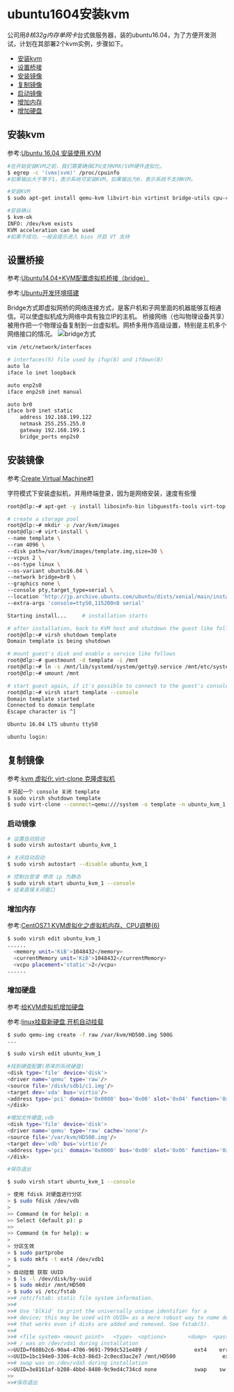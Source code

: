 # ubuntu1604安装kvm

公司用*8核32g内存单网卡*台式做服务器，装的ubuntu16.04，为了方便开发测试，计划在其部署2个kvm实例，步骤如下。

- [安装kvm](#install_kvm)
- [设置桥接](#bridge_set)
- [安装镜像](#install_img)
- [复制镜像](#clone_img)
- [启动镜像](#start_img)
- [增加内存](#alert_memory)
- [增加硬盘](#alert_disk)

## 安装kvm<a name="install_kvm"></a>

参考:[Ubuntu 16.04 安装使用 KVM](http://blog.topspeedsnail.com/archives/8573)

~~~bash
#在开始安装KVM之前，我们需要确保CPU支持VMX/SVM硬件虚拟化。
$ egrep -c '(vmx|svm)' /proc/cpuinfo
#如果输出大于等于1，表示系统可安装KVM。如果输出为0，表示系统不支持KVM。

#安装KVM
$ sudo apt-get install qemu-kvm libvirt-bin virtinst bridge-utils cpu-checker

#安装确认
$ kvm-ok
INFO: /dev/kvm exists
KVM acceleration can be used
#如果不成功，一般会提示进入 bios 开启 VT 支持
~~~


## 设置桥接<a name="bridge_set"></a>

参考:[Ubuntu14.04+KVM配置虚拟机桥接（bridge）](https://blog.csdn.net/fieldoffier/article/details/48497833)

参考:[Ubuntu开发环境搭建](https://www.leolan.top/index.php/posts/193.html)

Bridge方式即虚拟网桥的网络连接方式，是客户机和子网里面的机器能够互相通信。可以使虚拟机成为网络中具有独立IP的主机。
桥接网络（也叫物理设备共享）被用作把一个物理设备复制到一台虚拟机。网桥多用作高级设置，特别是主机多个网络接口的情况。
![bridge方式](resource/ubuntu1604/bridge.png)
~~~bash
vim /etc/network/interfaces

# interfaces(5) file used by ifup(8) and ifdown(8)
auto lo
iface lo inet loopback

auto enp2s0
iface enp2s0 inet manual

auto br0
iface br0 inet static
    address 192.168.199.122
    netmask 255.255.255.0
    gateway 192.168.199.1
    bridge_ports enp2s0
~~~

## 安装镜像<a name="install_img"></a>

参考:[Create Virtual Machine#1](https://www.server-world.info/en/note?os=Ubuntu_16.04&p=kvm&f=2)

字符模式下安装虚拟机，并用终端登录，因为是网络安装，速度有些慢
~~~bash
root@dlp:~# apt-get -y install libosinfo-bin libguestfs-tools virt-top

# create a storage pool
root@dlp:~# mkdir -p /var/kvm/images 
root@dlp:~# virt-install \
--name template \
--ram 4096 \
--disk path=/var/kvm/images/template.img,size=30 \
--vcpus 2 \
--os-type linux \
--os-variant ubuntu16.04 \
--network bridge=br0 \
--graphics none \
--console pty,target_type=serial \
--location 'http://jp.archive.ubuntu.com/ubuntu/dists/xenial/main/installer-amd64/' \
--extra-args 'console=ttyS0,115200n8 serial'

Starting install...     # installation starts

# after installation, back to KVM host and shutdown the guest like follows
root@dlp:~# virsh shutdown template 
Domain template is being shutdown

# mount guest's disk and enable a service like follows
root@dlp:~# guestmount -d template -i /mnt 
root@dlp:~# ln -s /mnt/lib/systemd/system/getty@.service /mnt/etc/systemd/system/getty.target.wants/getty@ttyS0.service 
root@dlp:~# umount /mnt

# start guest again, if it's possible to connect to the guest's console, it's OK all
root@dlp:~# virsh start template --console 
Domain template started
Connected to domain template
Escape character is ^]

Ubuntu 16.04 LTS ubuntu ttyS0

ubuntu login:
~~~

## 复制镜像<a name="clone_img"></a>

参考:[kvm 虚拟化 virt-clone 克隆虚拟机](https://blog.csdn.net/wanglei_storage/article/details/51106096)

~~~bash
＃另起一个 console 关闭 template
$ sudo virsh shutdown template
$ sudo virt-clone --connect=qemu:///system -o template -n ubuntu_kvm_1 -f /var/kvm/images/ubuntu_kvm_1

~~~

### 启动镜像<a name="start_img"></a>

~~~bash
# 设置自动启动
$ sudo virsh autostart ubuntu_kvm_1

# 关闭自动启动
$ sudo virsh autostart --disable ubuntu_kvm_1

# 控制台登录 修改 ip 为静态
$ sudo virsh start ubuntu_kvm_1 --console
# 结束直接关闭窗口
~~~

### 增加内存<a name="alert_memory"></a>

参考:[CentOS7.1 KVM虚拟化之虚拟机内存、CPU调整(6)](https://blog.csdn.net/hnhuangyiyang/article/details/50902223)

~~~bash
$ sudo virsh edit ubuntu_kvm_1
......  
  <memory unit='KiB'>1048432</memory>  
  <currentMemory unit='KiB'>1048432</currentMemory>  
  <vcpu placement='static'>2</vcpu>  
......  
~~~

### 增加硬盘<a name="alert_disk"></a>

参考:[给KVM虚拟机增加硬盘](http://blog.fens.me/vps-kvm-disk/)

参考:[linux挂载新硬盘,开机自动挂载](https://my.oschina.net/wukongcelebrity/blog/377363)

~~~bash
$ sudo qemu-img create -f raw /var/kvm/HD500.img 500G
...

$ sudo virsh edit ubuntu_kvm_1

#找到硬盘配置(原来的系统硬盘)
<disk type='file' device='disk'>
<driver name='qemu' type='raw'/>
<source file='/disk/sdb1/c1.img'/>
<target dev='vda' bus='virtio'/>
<address type='pci' domain='0x0000' bus='0x00' slot='0x04' function='0x0'/>
</disk>

#增加文件硬盘,vdb
<disk type='file' device='disk'>
<driver name='qemu' type='raw' cache='none'/>
<source file='/var/kvm/HD500.img'/>
<target dev='vdb' bus='virtio'/>
<address type='pci' domain='0x0000' bus='0x00' slot='0x06' function='0x0'/>
</disk>

#保存退出

$ sudo virsh start ubuntu_kvm_1 --console

> 使用 fdisk 对硬盘进行分区
> $ sudo fdisk /dev/vdb
>
>> Command (m for help): n
>> Select (default p): p
>>
>> Command (m for help): w
>
> 分区生效
> $ sudo partprobe
> $ sudo mkfs -t ext4 /dev/vdb1
>
> 自动挂载 获取 UUID
> $ ls -l /dev/disk/by-uuid
> $ sudo mkdir /mnt/HD500
> $ sudo vi /etc/fstab
>># /etc/fstab: static file system information.
>>#
>># Use 'blkid' to print the universally unique identifier for a
>># device; this may be used with UUID= as a more robust way to name devices
>># that works even if disks are added and removed. See fstab(5).
>>#
>># <file system> <mount point>   <type>  <options>       <dump>  <pass>
>># / was on /dev/vda1 during installation
>>UUID=f688b2c6-90a4-4706-9691-799dc521e489 /               ext4    errors=remount-ro 0       1
>>UUID=1bc194e0-3306-4cb3-86d3-2c0ecd3ac2e7 /mnt/HD500               ext4    errors=remount-ro 0       0
>># swap was on /dev/vda5 during installation
>>UUID=3e8161af-b208-4bbd-8480-9c9ed4c734cd none            swap    sw              0       0
>>
>>#保存退出
~~~

